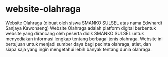# website-olahraga
Website Olahraga (dibuat oleh siswa SMANKO SULSEL atas nama Edwhardt Sanjaya Kawonseng) 
Website Olahraga adalah platform digital berbentuk website yang dirancang oleh peserta didik SMANKO SULSEL untuk menyediakan informasi lengkap tentang berbagai jenis olahraga. Website ini bertujuan untuk menjadi sumber daya bagi pecinta olahraga, atlet, dan siapa saja yang ingin mengetahui lebih banyak tentang dunia olahraga.
